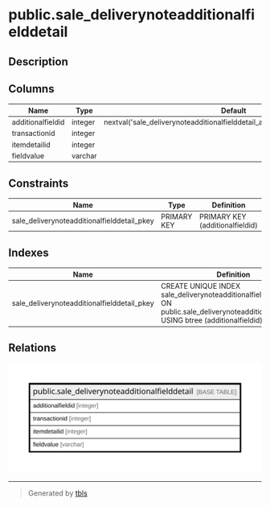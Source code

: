 # public.sale_deliverynoteadditionalfielddetail

## Description

## Columns

| Name | Type | Default | Nullable | Children | Parents | Comment |
| ---- | ---- | ------- | -------- | -------- | ------- | ------- |
| additionalfieldid | integer | nextval('sale_deliverynoteadditionalfielddetail_additionalfieldid_seq'::regclass) | false |  |  |  |
| transactionid | integer |  | false |  |  |  |
| itemdetailid | integer |  | false |  |  |  |
| fieldvalue | varchar |  | true |  |  |  |

## Constraints

| Name | Type | Definition |
| ---- | ---- | ---------- |
| sale_deliverynoteadditionalfielddetail_pkey | PRIMARY KEY | PRIMARY KEY (additionalfieldid) |

## Indexes

| Name | Definition |
| ---- | ---------- |
| sale_deliverynoteadditionalfielddetail_pkey | CREATE UNIQUE INDEX sale_deliverynoteadditionalfielddetail_pkey ON public.sale_deliverynoteadditionalfielddetail USING btree (additionalfieldid) |

## Relations

![er](public.sale_deliverynoteadditionalfielddetail.svg)

---

> Generated by [tbls](https://github.com/k1LoW/tbls)
